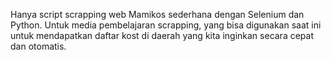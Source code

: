 Hanya script scrapping web Mamikos sederhana dengan Selenium dan Python.
Untuk media pembelajaran scrapping, yang bisa digunakan saat ini untuk mendapatkan daftar kost di daerah yang kita inginkan secara cepat dan otomatis.
